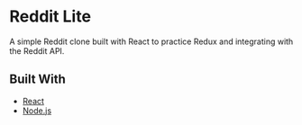 Reddit Lite
===========

A simple Reddit clone built with React to practice Redux and integrating with the Reddit API. 

## Built With
- [React](https://react.dev)
- [Node.js](https://nodejs.org/en)